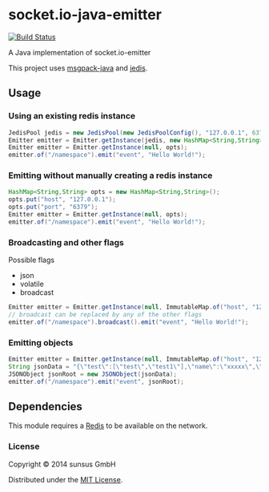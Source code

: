 socket.io-java-emitter
======================

[![Build Status](https://travis-ci.org/sunsus/socket.io-java-emitter.svg)](https://travis-ci.org/sunsus/socket.io-java-emitter)

A Java implementation of socket.io-emitter

This project uses [msgpack-java](https://github.com/msgpack/msgpack-java) and [jedis](https://github.com/xetorthio/jedis).

## Usage

### Using an existing redis instance
```java
JedisPool jedis = new JedisPool(new JedisPoolConfig(), "127.0.0.1", 6379);
Emitter emitter = Emitter.getInstance(jedis, new HashMap<String,String>());
Emitter emitter = Emitter.getInstance(null, opts);
emitter.of("/namespace").emit("event", "Hello World!");
```

### Emitting without manually creating a redis instance
```java
HashMap<String,String> opts = new HashMap<String,String>();
opts.put("host", "127.0.0.1");
opts.put("port", "6379");
Emitter emitter = Emitter.getInstance(null, opts);
emitter.of("/namespace").emit("event", "Hello World!");
```

### Broadcasting and other flags
Possible flags
*  json
*  volatile
*  broadcast

```java
Emitter emitter = Emitter.getInstance(null, ImmutableMap.of("host", "127.0.0.1", "port", "6379"));
// broadcast can be replaced by any of the other flags
emitter.of("/namespace").broadcast().emit("event", "Hello World!");
```

### Emitting objects
```java
Emitter emitter = Emitter.getInstance(null, ImmutableMap.of("host", "127.0.0.1", "port", "6379"));
String jsonData = "{\"test\":[\"test\",\"test1\"],\"name\":\"xxxxx\",\"id\":1234,\"float\":1234.00,\"bool\":true,\"object\":{\"name\":\"xxxxx\",\"id\":1234}}";
JSONObject jsonRoot = new JSONObject(jsonData);
emitter.of("/namespace").emit("event", jsonRoot);
```


## Dependencies

This module requires a [Redis][redis] to be available on the network.


### License

Copyright &copy; 2014 sunsus GmbH

Distributed under the [MIT License][mit].

[Redis]: http://redis.io/
[MIT]: http://www.opensource.org/licenses/mit-license.php
